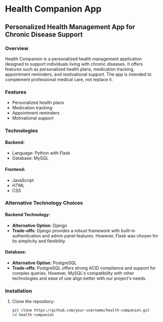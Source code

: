 # Health Companion App

## Personalized Health Management App for Chronic Disease Support

### Overview

Health Companion is a personalized health management application designed to support individuals living with chronic diseases. It offers features such as personalized health plans, medication tracking, appointment reminders, and motivational support. The app is intended to complement professional medical care, not replace it.

### Features

- Personalized health plans
- Medication tracking
- Appointment reminders
- Motivational support

### Technologies

#### Backend:
- Language: Python with Flask
- Database: MySQL

#### Frontend:
- JavaScript
- HTML
- CSS

### Alternative Technology Choices

#### Backend Technology:
- **Alternative Option**: Django
- **Trade-offs**: Django provides a robust framework with built-in authentication and admin panel features. However, Flask was chosen for its simplicity and flexibility.

#### Database:
- **Alternative Option**: PostgreSQL
- **Trade-offs**: PostgreSQL offers strong ACID compliance and support for complex queries. However, MySQL's compatibility with other technologies and ease of use align better with our project's needs.

### Installation

1. Clone the repository:
   ```bash
   git clone https://github.com/your-username/health-companion.git
   cd health-companion


